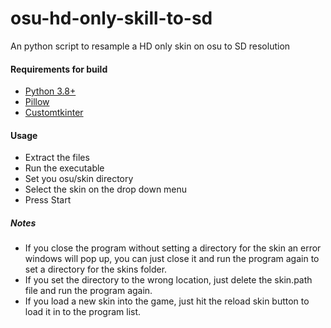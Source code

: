 # osu-hd-only-skill-to-sd
An python script to resample a HD only skin on osu to SD resolution

#### Requirements for build
- [Python 3.8+](https://www.python.org/downloads/)
- [Pillow](https://pillow.readthedocs.io/en/stable/)
- [Customtkinter](https://github.com/TomSchimansky/CustomTkinter)

#### Usage
- Extract the files
- Run the executable
- Set you osu/skin directory
- Select the skin on the drop down menu
- Press Start

##### Notes

- If you close the program without setting a directory for the skin an error windows will pop up, you can just close it and run the program again to set a directory for the skins folder.
- If you set the directory to the wrong location, just delete the skin.path file and run the program again.
- If you load a new skin into the game, just hit the reload skin button to load it in to the program list.
